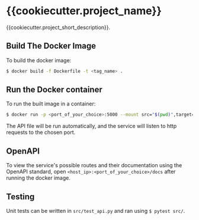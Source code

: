# {{cookiecutter.project_name}}

{{cookiecutter.project_short_description}}.

## Build The Docker Image

To build the docker image:

```sh
$ docker build -f Dockerfile -t <tag_name> .
```

## Run the Docker container

To run the built image in a container:

```sh
$ docker run -p <port_of_your_choice>:5000 --mount src="$(pwd)",target=/{{cookiecutter.project_slug}},type=bind <tag_name>
```

The API file will be run automatically, and the service will listen to http requests to the chosen port.

## OpenAPI

To view the service's possible routes and their documentation using the OpenAPI standard, open `<host_ip>:<port_of_your_choice>/docs` after running the docker image.

## Testing

Unit tests can be written in `src/test_api.py` and ran using `$ pytest src/`.